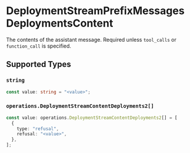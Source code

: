 # DeploymentStreamPrefixMessagesDeploymentsContent

The contents of the assistant message. Required unless `tool_calls` or `function_call` is specified.


## Supported Types

### `string`

```typescript
const value: string = "<value>";
```

### `operations.DeploymentStreamContentDeployments2[]`

```typescript
const value: operations.DeploymentStreamContentDeployments2[] = [
  {
    type: "refusal",
    refusal: "<value>",
  },
];
```

